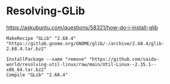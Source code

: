 # Resolving-GLib

https://askubuntu.com/questions/58321/how-do-i-install-glib

```
MakeRecipe "GLib" "2.68.4" "https://gitlab.gnome.org/GNOME/glib/-/archive/2.68.4/glib-2.68.4.tar.bz2"

InstallPackage --same "remove" "https://github.com/vaido-world/resolving-util-linux/raw/main/Util-Linux--2.35.1--x86_64.tar.bz2"
Compile "GLib" "2.68.4" 
```

